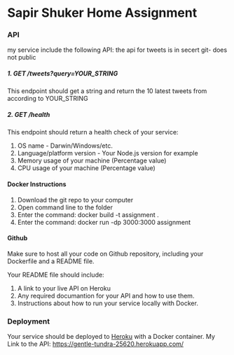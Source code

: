 # Sapir Shuker Home Assignment

### API
my service include the following API:
the api for tweets is in secert git- does not public
##### 1. GET /tweets?query=YOUR_STRING
This endpoint should get a string and return the 10 latest tweets from according to YOUR_STRING

##### 2. GET /health
This endpoint should return a health check of your service:
1. OS name - Darwin/Windows/etc.
2. Language/platform version - Your Node.js version for example
3. Memory usage of your machine (Percentage value)
4. CPU usage of your machine (Percentage value)

#### Docker Instructions
1. Download the git repo to your computer
2. Open command line to the folder 
3. Enter the command: docker build -t assignment .
4. Enter the command: docker run -dp 3000:3000 assignment

#### Github
Make sure to host all your code on Github repository, including your Dockerfile and a README file. 

Your README file should include:
1. A link to your live API on Heroku
2. Any required documantion for your API and how to use them.
3. Instructions about how to run your service locally with Docker.

### Deployment
Your service should be deployed to [Heroku](https://www.heroku.com/) with a Docker container.
My Link to the API: https://gentle-tundra-25620.herokuapp.com/
